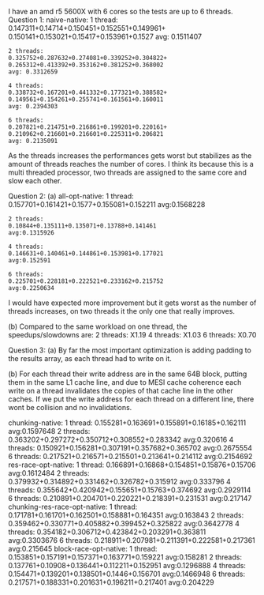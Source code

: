 I have an amd r5 5600X with 6 cores so the tests are up to 6 threads.
Question 1:
naive-native:
	1 thread:
	0.147311+0.14714+0.150451+0.152551+0.149961+
	0.150141+0.153021+0.15417+0.153961+0.1527
	avg: 0.1511407
	
	2 threads:
	0.325752+0.287632+0.274081+0.339252+0.304822+
	0.265312+0.413392+0.353162+0.381252+0.368002
	avg: 0.3312659
	
	4 threads:
	0.338732+0.167201+0.441332+0.177321+0.388582+
	0.149561+0.154261+0.255741+0.161561+0.160011
	avg: 0.2394303
	
	6 threads:
	0.207821+0.214751+0.216861+0.199201+0.220161+
	0.210962+0.216601+0.216601+0.225311+0.206821
	avg: 0.2135091
	
As the threads increases the performances gets worst but stabilizes as the amount of threads reaches the number of cores.
I think its because this is a multi threaded processor, two threads are assigned to the same core and slow each other.

Question 2:
(a) 
all-opt-native:
	1 thread:
	0.157701+0.161421+0.1577+0.155081+0.152211
	avg:0.1568228
	
	2 threads:
	0.10844+0.135111+0.135071+0.13788+0.141461
	avg:0.1315926
	
	4 threads:
	0.146631+0.140461+0.144861+0.153981+0.177021
	avg:0.152591
	
	6 threads:
	0.225701+0.228181+0.222521+0.233162+0.215752
	avg:0.2250634
	
I would have expected more improvement but it gets worst as the number of threads increases,
on two threads it the only one that really improves.

(b)
Compared to the same workload on one thread, the speedups/slowdowns are:
	2 threads: X1.19
	4 threads: X1.03
	6 threads: X0.70

Question 3:
(a)
By far the most important optimization is adding padding to the results array, as each thread
had to write on it.

(b)
For each thread their write address are in the same 64B block,  putting them in the same L1 cache line, and due to MESI cache coherence each write on a thread invalidates the copies of that cache line in the other caches. If we put the write address for each thread on a different line, there 
wont be collision and no invalidations.

chunking-native:
	1 thread:
	0.155281+0.163691+0.155891+0.16185+0.162111
	avg:0.1597648
	2 threads:
	0.363202+0.297272+0.350712+0.308552+0.283342
	avg:0.320616
	4 threads:
	0.150921+0.156281+0.307191+0.357682+0.365702
	avg:0.2675554
	6 threads:
	0.217521+0.216571+0.215501+0.213641+0.214112
	avg:0.2154692
res-race-opt-native:
	1 thread:
	0.166891+0.16868+0.154851+0.15876+0.15706
	avg:0.1612484
	2 threads:
	0.379932+0.314892+0.331462+0.326782+0.315912
	avg:0.333796
	4 threads:
	0.355642+0.420942+0.155651+0.15763+0.374692
	avg:0.2929114
	6 threads:
	0.210891+0.204701+0.220221+0.218391+0.231531
	avg:0.217147
chunking-res-race-opt-native:
	1 thread:
	0.171781+0.161701+0.162501+0.158881+0.164351
	avg:0.163843
	2 threads: 
	0.359462+0.330771+0.405882+0.399452+0.325822
	avg:0.3642778
	4 threads:
	0.354182+0.306712+0.423842+0.203291+0.363811
	avg:0.3303676
	6 threads:
	0.218911+0.207981+0.211391+0.222581+0.217361
	avg:0.215645
block-race-opt-native:
	1 thread:
	0.153851+0.157191+0.157371+0.163771+0.159221
	avg:0.158281
	2 threads:
	0.137761+0.10908+0.136441+0.112211+0.152951
	avg:0.1296888
	4 threads:
	0.154471+0.139201+0.138501+0.1446+0.156701
	avg:0.1466948
	6 threads:
	0.217571+0.188331+0.201631+0.196211+0.217401
	avg:0.204229
